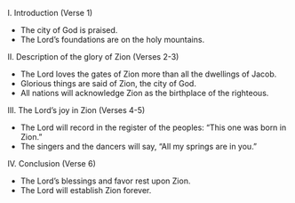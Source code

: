 I. Introduction (Verse 1)
- The city of God is praised.
- The Lord’s foundations are on the holy mountains.

II. Description of the glory of Zion (Verses 2-3)
- The Lord loves the gates of Zion more than all the dwellings of Jacob.
- Glorious things are said of Zion, the city of God.
- All nations will acknowledge Zion as the birthplace of the righteous.

III. The Lord’s joy in Zion (Verses 4-5)
- The Lord will record in the register of the peoples: “This one was born in Zion.”
- The singers and the dancers will say, “All my springs are in you.”

IV. Conclusion (Verse 6)
- The Lord’s blessings and favor rest upon Zion.
- The Lord will establish Zion forever.